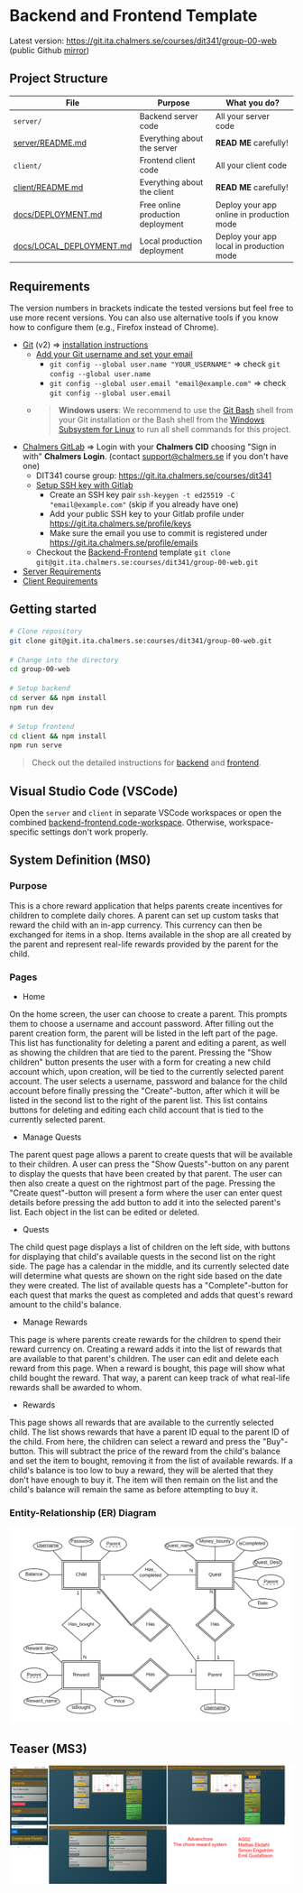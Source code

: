 # Backend and Frontend Template

Latest version: https://git.ita.chalmers.se/courses/dit341/group-00-web (public Github [mirror](https://github.com/dit341/group-00-web))

## Project Structure

| File        | Purpose           | What you do?  |
| ------------- | ------------- | ----- |
| `server/` | Backend server code | All your server code |
| [server/README.md](server/README.md) | Everything about the server | **READ ME** carefully! |
| `client/` | Frontend client code | All your client code |
| [client/README.md](client/README.md) | Everything about the client | **READ ME** carefully! |
| [docs/DEPLOYMENT.md](docs/DEPLOYMENT.md) | Free online production deployment | Deploy your app online in production mode |
| [docs/LOCAL_DEPLOYMENT.md](docs/LOCAL_DEPLOYMENT.md) | Local production deployment | Deploy your app local in production mode |

## Requirements

The version numbers in brackets indicate the tested versions but feel free to use more recent versions.
You can also use alternative tools if you know how to configure them (e.g., Firefox instead of Chrome).

* [Git](https://git-scm.com/) (v2) => [installation instructions](https://www.atlassian.com/git/tutorials/install-git)
  * [Add your Git username and set your email](https://docs.gitlab.com/ce/gitlab-basics/start-using-git.html#add-your-git-username-and-set-your-email)
    * `git config --global user.name "YOUR_USERNAME"` => check `git config --global user.name`
    * `git config --global user.email "email@example.com"` => check `git config --global user.email`
  * > **Windows users**: We recommend to use the [Git Bash](https://www.atlassian.com/git/tutorials/git-bash) shell from your Git installation or the Bash shell from the [Windows Subsystem for Linux](https://docs.microsoft.com/en-us/windows/wsl/install-win10) to run all shell commands for this project.
* [Chalmers GitLab](https://git.ita.chalmers.se/) => Login with your **Chalmers CID** choosing "Sign in with" **Chalmers Login**. (contact [support@chalmers.se](mailto:support@chalmers.se) if you don't have one)
  * DIT341 course group: https://git.ita.chalmers.se/courses/dit341
  * [Setup SSH key with Gitlab](https://docs.gitlab.com/ee/ssh/)
    * Create an SSH key pair `ssh-keygen -t ed25519 -C "email@example.com"` (skip if you already have one)
    * Add your public SSH key to your Gitlab profile under https://git.ita.chalmers.se/profile/keys
    * Make sure the email you use to commit is registered under https://git.ita.chalmers.se/profile/emails
  * Checkout the [Backend-Frontend](https://git.ita.chalmers.se/courses/dit341/group-00-web) template `git clone git@git.ita.chalmers.se:courses/dit341/group-00-web.git`
* [Server Requirements](./server/README.md#Requirements)
* [Client Requirements](./client/README.md#Requirements)

## Getting started

```bash
# Clone repository
git clone git@git.ita.chalmers.se:courses/dit341/group-00-web.git

# Change into the directory
cd group-00-web

# Setup backend
cd server && npm install
npm run dev

# Setup frontend
cd client && npm install
npm run serve
```

> Check out the detailed instructions for [backend](./server/README.md) and [frontend](./client/README.md).

## Visual Studio Code (VSCode)

Open the `server` and `client` in separate VSCode workspaces or open the combined [backend-frontend.code-workspace](./backend-frontend.code-workspace). Otherwise, workspace-specific settings don't work properly.

## System Definition (MS0)

### Purpose

This is a chore reward application that helps parents create incentives for children to complete daily chores. A parent can set up custom tasks that reward the child with an in-app currency. This currency can then be exchanged for items in a shop. Items available in the shop are all created by the parent and represent real-life rewards provided by the parent for the child.

### Pages

* Home

On the home screen, the user can choose to create a parent. This prompts them to choose a username and account password. After filling out the parent creation form, the parent will be listed in the left part of the page. This list has functionality for deleting a parent and editing a parent, as well as showing the children that are tied to the parent. 
Pressing the "Show children" button presents the user with a form for creating a new child account which, upon creation, will be tied to the currently selected parent account. The user selects a username, password and balance for the child account before finally pressing the "Create"-button, after which it will be listed in the second list to the right of the parent list. This list contains buttons for deleting and editing each child account that is tied to the currently selected parent.


* Manage Quests

The parent quest page allows a parent to create quests that will be available to their children. A user can press the "Show Quests"-button on any parent to display the quests that have been created by that parent. The user can then also create a quest on the rightmost part of the page. Pressing the "Create quest"-button will present a form where the user can enter quest details before pressing the add button to add it into the selected parent's list. Each object in the list can be edited or deleted.


* Quests

The child quest page displays a list of children on the left side, with buttons for displaying that child's available quests in the second list on the right side. The page has a calendar in the middle, and its currently selected date will determine what quests are shown on the right side based on the date they were created. The list of available quests has a "Complete"-button for each quest that marks the quest as completed and adds that quest's reward amount to the child's balance.


* Manage Rewards

This page is where parents create rewards for the children to spend their reward currency on. Creating a reward adds it into the list of rewards that are available to that parent's children. The user can edit and delete each reward from this page. When a reward is bought, this page will show what child bought the reward. That way, a parent can keep track of what real-life rewards shall be awarded to whom.

* Rewards

This page shows all rewards that are available to the currently selected child. The list shows rewards that have a parent ID equal to the parent ID of the child. 
From here, the children can select a reward and press the "Buy"-button. This will subtract the price of the reward from the child's balance and set the item to bought, removing it from the list of available rewards. If a child's balance is too low to buy a reward, they will be alerted that they don't have enough to buy it. The item will then remain on the list and the child's balance will remain the same as before attempting to buy it.

### Entity-Relationship (ER) Diagram

![ER Diagram](./images/er_diagram.png)

## Teaser (MS3)

![Teaser](./images/teaser.png)
